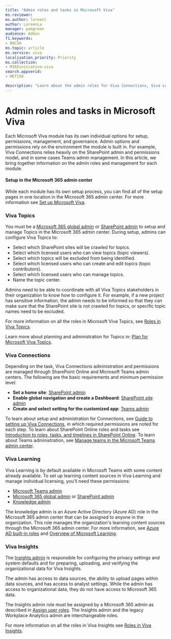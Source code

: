 ```yaml
---
title: "Admin roles and tasks in Microsoft Viva"
ms.reviewer: 
ms.author: loreenl
author: LoreenLa
manager: pamgreen
audience: Admin
f1.keywords:
- NOCSH
ms.topic: article
ms.service: viva
localization_priority: Priority
ms.collection:  
- M365initiative-viva
search.appverid:
- MET150

description: "Learn about the admin roles for Viva Connections, Viva Learning, Viva Topics, and Viva Insights in Microsoft Viva"
---
```

# Admin roles and tasks in Microsoft Viva
Each Microsoft Viva module has its own individual options for setup, permissions, management, and governance. Admin options and permissions rely on the environment the module is built in. For example, Viva Connections relies heavily on the SharePoint admin and permissions model, and in some cases Teams admin management. In this article, we bring together information on the admin roles and management for each module.

#### Setup in the Microsoft 365 admin  center
While each module has its own setup process, you can find all of the setup pages in one location in the Microsoft 365 admin center. For more information see [Set up Microsoft Viva](/viva/setup-microsoft-viva).


### Viva Topics
You must be a [Microsoft 365 global admin](/microsoft-365/admin/add-users/about-admin-roles) or [SharePoint admin](/sharepoint/sharepoint-admin-role) to setup and manage Topics in the Microsoft 365 admin center. During setup, admins can configure Viva Topics to:
- Select which SharePoint sites will be crawled for topics.
- Select which licensed users who can view topics (topic viewers).
- Select which topics will be excluded from being identified.
- Select which licensed users who can create and edit topics (topic contributors).
- Select which licensed users who can manage topics.
- Name the topic center.

Admins need to be able to coordinate with all Viva Topics stakeholders in their organization to know how to configure it. For example, if a new project has sensitive information, the admin needs to be informed so that they can make sure that the SharePoint site is not crawled for topics, or specific topic names need to be excluded.


For more information on all the roles in Microsoft Viva Topics, see [Roles in Viva Topics](/viva/topics/topic-experiences-roles).

Learn more about planning and administration for Topics in: [Plan for Microsoft Viva Topics](/viva/topics/plan-topic-experiences).

### Viva Connections

Depending on the task, Viva Connections administration and permissions are managed through SharePoint Online and Microsoft Teams admin centers. The following are the basic requirements and minimum permission level:

- **Set a home site**:  [SharePoint admin](/sharepoint/sharepoint-admin-role)
- **Enable global navigation and create a Dashboard**: [SharePoint site admin](/sharepoint/manage-site-collection-administrators)
- **Create and select setting for the customized app**: [Teams admin](/microsoftteams/using-admin-roles)

To learn about setup and administration for Connections, see [Guide to setting up Viva Connections](/viva/connections/guide-to-setting-up-viva-connections), in which required permissions are noted for each step. To learn about SharePoint Online roles and tasks see [Introduction to roles, tasks, and timelines in SharePoint Online](/sharepoint/intranet-roles-tasks). To learn about Teams administration, see [Manage teams in the Microsoft Teams admin center](/microsoftteams/manage-teams-in-modern-portal).

### Viva Learning
Viva Learning is by default available in Microsoft Teams with some content already available. To set up learning content sources in Viva Learning and manage individual licensing, you'll need these permissions:

- [Microsoft Teams admin](/microsoftteams/using-admin-roles)
- [Microsoft 365 global admin](/microsoft-365/admin/add-users/about-admin-roles) or [SharePoint admin](/sharepoint/sharepoint-admin-role)
- [Knowledge admin](/azure/active-directory/roles/permissions-reference#knowledge-administrator)

The knowledge admin is an Azure Active Directory (Azure AD) role in the Microsoft 365 admin center that can be assigned to anyone in the organization. This role manages the organization's learning content sources through the Microsoft 365 admin center. For more information, see [Azure AD built-in roles](/azure/active-directory/roles/permissions-reference#knowledge-administrator)  and [Overview of Microsoft Learning](/viva/learning/overview-viva-learning).

### Viva Insights
 The [Insights admin](/azure/active-directory/roles/permissions-reference#insights-administrator) is responsible for configuring the privacy settings and system defaults and for preparing, uploading, and verifying the organizational data for Viva Insights.

The admin has access to data sources, the ability to upload pages within data sources, and has access to analyst settings. While the admin has access to organizational data, they do not have access to Microsoft 365 data. 

The Insights admin role  must be assigned by a Microsoft 365 admin as described in [Assign user roles](/viva/insights/setup/assign-user-roles). The Insights admin and the legacy Workplace Analytics admin are interchangeable roles. 

For more information on all the roles in Viva Insights see [Roles in Viva Insights](/viva/insights/use/user-roles).
